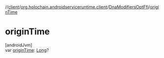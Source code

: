 //[client](../../../index.md)/[org.holochain.androidserviceruntime.client](../index.md)/[DnaModifiersOptFfi](index.md)/[originTime](origin-time.md)

# originTime

[androidJvm]\
var [originTime](origin-time.md): [Long](https://kotlinlang.org/api/core/kotlin-stdlib/kotlin/-long/index.html)?